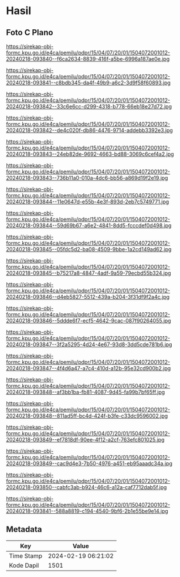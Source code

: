 # Hasil

## Foto C Plano

https://sirekap-obj-formc.kpu.go.id/e4ca/pemilu/pdpr/15/04/07/20/01/1504072001012-20240218-093840--f6ca2634-8839-416f-a5be-6996a187ae0e.jpg

https://sirekap-obj-formc.kpu.go.id/e4ca/pemilu/pdpr/15/04/07/20/01/1504072001012-20240218-093841--c8bdb345-da4f-49b9-a6c2-3d9f58f60893.jpg

https://sirekap-obj-formc.kpu.go.id/e4ca/pemilu/pdpr/15/04/07/20/01/1504072001012-20240218-093842--33c6e6cc-d299-4318-b778-66eb18e27d72.jpg

https://sirekap-obj-formc.kpu.go.id/e4ca/pemilu/pdpr/15/04/07/20/01/1504072001012-20240218-093842--de4c020f-db86-4476-9714-addebb3392e3.jpg

https://sirekap-obj-formc.kpu.go.id/e4ca/pemilu/pdpr/15/04/07/20/01/1504072001012-20240218-093843--24eb82de-9692-4663-bd88-3069c6cef4a2.jpg

https://sirekap-obj-formc.kpu.go.id/e4ca/pemilu/pdpr/15/04/07/20/01/1504072001012-20240218-093843--736b11a0-010a-4dc6-bb56-a869d19f2e19.jpg

https://sirekap-obj-formc.kpu.go.id/e4ca/pemilu/pdpr/15/04/07/20/01/1504072001012-20240218-093844--11e0647d-e55b-4e3f-893d-2eb7c5749771.jpg

https://sirekap-obj-formc.kpu.go.id/e4ca/pemilu/pdpr/15/04/07/20/01/1504072001012-20240218-093844--59d69b67-a6e2-4841-8dd5-fcccdef0d498.jpg

https://sirekap-obj-formc.kpu.go.id/e4ca/pemilu/pdpr/15/04/07/20/01/1504072001012-20240218-093845--05fdc5d2-ba08-4509-9bbe-1a2cd149ad62.jpg

https://sirekap-obj-formc.kpu.go.id/e4ca/pemilu/pdpr/15/04/07/20/01/1504072001012-20240218-093845--b75217a8-4847-4adf-9a59-79ecbd55b324.jpg

https://sirekap-obj-formc.kpu.go.id/e4ca/pemilu/pdpr/15/04/07/20/01/1504072001012-20240218-093846--d4eb5827-5512-439a-b204-3f31df9f2a4c.jpg

https://sirekap-obj-formc.kpu.go.id/e4ca/pemilu/pdpr/15/04/07/20/01/1504072001012-20240218-093846--5ddde6f7-ecf5-4642-9cac-087f90264055.jpg

https://sirekap-obj-formc.kpu.go.id/e4ca/pemilu/pdpr/15/04/07/20/01/1504072001012-20240218-093847--3f2a5295-4d24-4e67-93d8-3dd5cde781b6.jpg

https://sirekap-obj-formc.kpu.go.id/e4ca/pemilu/pdpr/15/04/07/20/01/1504072001012-20240218-093847--4f4d6a47-a7c4-410d-a12b-95e32cd900b2.jpg

https://sirekap-obj-formc.kpu.go.id/e4ca/pemilu/pdpr/15/04/07/20/01/1504072001012-20240218-093848--af3bb1ba-fb81-4087-9d45-fa99b7bf65ff.jpg

https://sirekap-obj-formc.kpu.go.id/e4ca/pemilu/pdpr/15/04/07/20/01/1504072001012-20240218-093848--811ad5ff-bc4d-424f-b3fe-c33dc9596002.jpg

https://sirekap-obj-formc.kpu.go.id/e4ca/pemilu/pdpr/15/04/07/20/01/1504072001012-20240218-093849--ef7818df-90ee-4f12-a2cf-763efc801025.jpg

https://sirekap-obj-formc.kpu.go.id/e4ca/pemilu/pdpr/15/04/07/20/01/1504072001012-20240218-093849--cac9d4e3-7b50-4976-a451-eb95aaadc34a.jpg

https://sirekap-obj-formc.kpu.go.id/e4ca/pemilu/pdpr/15/04/07/20/01/1504072001012-20240218-093850--cabfc3ab-b924-46c6-a12a-caf7712dab5f.jpg

https://sirekap-obj-formc.kpu.go.id/e4ca/pemilu/pdpr/15/04/07/20/01/1504072001012-20240218-093841--588a8819-c194-4540-9bf6-2b1e55be9e14.jpg


## Metadata

| Key        | Value               |
| ---------- | ------------------- |
| Time Stamp | 2024-02-19 06:21:02 |
| Kode Dapil | 1501                |




